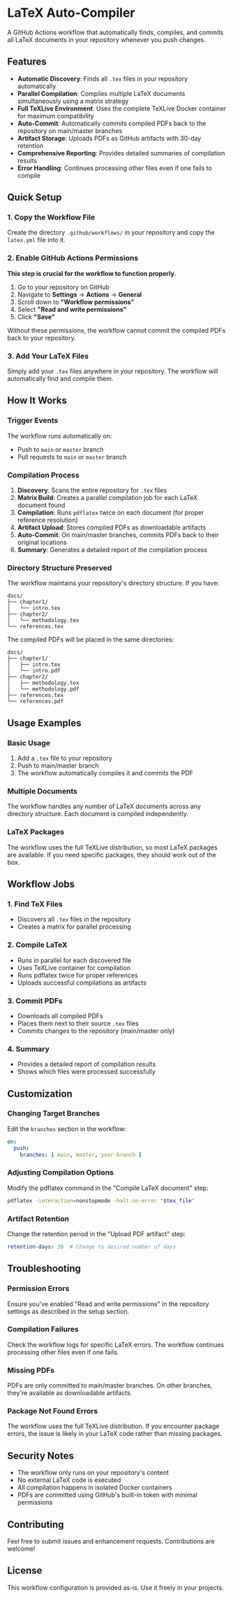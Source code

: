 # LaTeX Auto-Compiler

A GitHub Actions workflow that automatically finds, compiles, and commits all LaTeX documents in your repository whenever you push changes.

## Features

- **Automatic Discovery**: Finds all `.tex` files in your repository automatically
- **Parallel Compilation**: Compiles multiple LaTeX documents simultaneously using a matrix strategy
- **Full TeXLive Environment**: Uses the complete TeXLive Docker container for maximum compatibility
- **Auto-Commit**: Automatically commits compiled PDFs back to the repository on main/master branches
- **Artifact Storage**: Uploads PDFs as GitHub artifacts with 30-day retention
- **Comprehensive Reporting**: Provides detailed summaries of compilation results
- **Error Handling**: Continues processing other files even if one fails to compile

## Quick Setup

### 1. Copy the Workflow File

Create the directory `.github/workflows/` in your repository and copy the `latex.yml` file into it.

### 2. Enable GitHub Actions Permissions

**This step is crucial for the workflow to function properly.**

1. Go to your repository on GitHub
2. Navigate to **Settings** → **Actions** → **General**
3. Scroll down to **"Workflow permissions"**
4. Select **"Read and write permissions"**
5. Click **"Save"**

Without these permissions, the workflow cannot commit the compiled PDFs back to your repository.

### 3. Add Your LaTeX Files

Simply add your `.tex` files anywhere in your repository. The workflow will automatically find and compile them.

## How It Works

### Trigger Events
The workflow runs automatically on:
- Push to `main` or `master` branch
- Pull requests to `main` or `master` branch

### Compilation Process

1. **Discovery**: Scans the entire repository for `.tex` files
2. **Matrix Build**: Creates a parallel compilation job for each LaTeX document found
3. **Compilation**: Runs `pdflatex` twice on each document (for proper reference resolution)
4. **Artifact Upload**: Stores compiled PDFs as downloadable artifacts
5. **Auto-Commit**: On main/master branches, commits PDFs back to their original locations
6. **Summary**: Generates a detailed report of the compilation process

### Directory Structure Preserved

The workflow maintains your repository's directory structure. If you have:
```
docs/
├── chapter1/
│   └── intro.tex
├── chapter2/
│   └── methodology.tex
└── references.tex
```

The compiled PDFs will be placed in the same directories:
```
docs/
├── chapter1/
│   ├── intro.tex
│   └── intro.pdf
├── chapter2/
│   ├── methodology.tex
│   └── methodology.pdf
├── references.tex
└── references.pdf
```

## Usage Examples

### Basic Usage
1. Add a `.tex` file to your repository
2. Push to main/master branch
3. The workflow automatically compiles it and commits the PDF

### Multiple Documents
The workflow handles any number of LaTeX documents across any directory structure. Each document is compiled independently.

### LaTeX Packages
The workflow uses the full TeXLive distribution, so most LaTeX packages are available. If you need specific packages, they should work out of the box.

## Workflow Jobs

### 1. Find TeX Files
- Discovers all `.tex` files in the repository
- Creates a matrix for parallel processing

### 2. Compile LaTeX
- Runs in parallel for each discovered file
- Uses TeXLive container for compilation
- Runs pdflatex twice for proper references
- Uploads successful compilations as artifacts

### 3. Commit PDFs
- Downloads all compiled PDFs
- Places them next to their source `.tex` files
- Commits changes to the repository (main/master only)

### 4. Summary
- Provides a detailed report of compilation results
- Shows which files were processed successfully

## Customization

### Changing Target Branches
Edit the `branches` section in the workflow:
```yaml
on:
  push:
    branches: [ main, master, your-branch ]
```

### Adjusting Compilation Options
Modify the pdflatex command in the "Compile LaTeX document" step:
```bash
pdflatex -interaction=nonstopmode -halt-on-error "$tex_file"
```

### Artifact Retention
Change the retention period in the "Upload PDF artifact" step:
```yaml
retention-days: 30  # Change to desired number of days
```

## Troubleshooting

### Permission Errors
Ensure you've enabled "Read and write permissions" in the repository settings as described in the setup section.

### Compilation Failures
Check the workflow logs for specific LaTeX errors. The workflow continues processing other files even if one fails.

### Missing PDFs
PDFs are only committed to main/master branches. On other branches, they're available as downloadable artifacts.

### Package Not Found Errors
The workflow uses the full TeXLive distribution. If you encounter package errors, the issue is likely in your LaTeX code rather than missing packages.

## Security Notes

- The workflow only runs on your repository's content
- No external LaTeX code is executed
- All compilation happens in isolated Docker containers
- PDFs are committed using GitHub's built-in token with minimal permissions

## Contributing

Feel free to submit issues and enhancement requests. Contributions are welcome!

## License

This workflow configuration is provided as-is. Use it freely in your projects.

